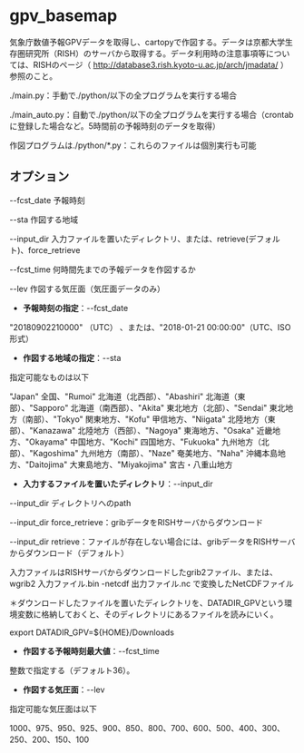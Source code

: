 # gpv_basemap

気象庁数値予報GPVデータを取得し、cartopyで作図する。データは京都大学生存圏研究所（RISH）のサーバから取得する。データ利用時の注意事項等については、RISHのページ（ http://database3.rish.kyoto-u.ac.jp/arch/jmadata/ ）参照のこと。

./main.py：手動で./python/以下の全プログラムを実行する場合

./main_auto.py：自動で./python/以下の全プログラムを実行する場合（crontabに登録した場合など。5時間前の予報時刻のデータを取得）

作図プログラムは./python/*.py：これらのファイルは個別実行も可能

## オプション

--fcst_date 予報時刻

--sta 作図する地域

--input_dir 入力ファイルを置いたディレクトリ、または、retrieve(デフォルト)、force_retrieve

--fcst_time 何時間先までの予報データを作図するか

--lev 作図する気圧面（気圧面データのみ）

- **予報時刻の指定**：--fcst_date

"20180902210000" （UTC） 、または、"2018-01-21 00:00:00"（UTC、ISO形式）

- **作図する地域の指定**：--sta

指定可能なものは以下

"Japan"  全国、"Rumoi" 北海道（北西部）、"Abashiri" 北海道（東部）、"Sapporo" 北海道（南西部）、"Akita" 東北地方（北部）、"Sendai" 東北地方（南部）、"Tokyo" 関東地方、"Kofu" 甲信地方、"Niigata" 北陸地方（東部）、"Kanazawa" 北陸地方（西部）、"Nagoya" 東海地方、"Osaka" 近畿地方、"Okayama" 中国地方、"Kochi" 四国地方、"Fukuoka" 九州地方（北部）、"Kagoshima" 九州地方（南部）、"Naze" 奄美地方、"Naha" 沖縄本島地方、"Daitojima"   大東島地方、"Miyakojima" 宮古・八重山地方

- **入力するファイルを置いたディレクトリ**：--input_dir 

--input_dir ディレクトリへのpath

--input_dir force_retrieve：gribデータをRISHサーバからダウンロード

--input_dir retrieve：ファイルが存在しない場合には、gribデータをRISHサーバからダウンロード（デフォルト）

入力ファイルはRISHサーバからダウンロードしたgrib2ファイル、または、
wgrib2 入力ファイル.bin -netcdf 出力ファイル.nc
で変換したNetCDFファイル

＊ダウンロードしたファイルを置いたディレクトリを、DATADIR_GPVという環境変数に格納しておくと、そのディレクトリにあるファイルを読みにいく。

export DATADIR_GPV=${HOME}/Downloads


- **作図する予報時刻最大値**：--fcst_time

整数で指定する（デフォルト36）。 
 
- **作図する気圧面**：--lev

指定可能な気圧面は以下

1000、975、950、925、900、850、800、700、600、500、400、300、250、200、150、100
 
 
